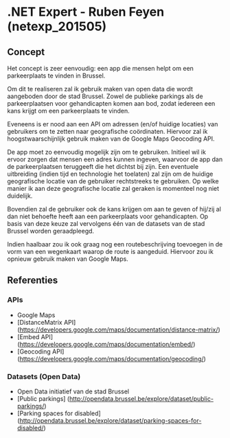 # .NET Expert - Ruben Feyen (netexp_201505)

## Concept

Het concept is zeer eenvoudig: een app die mensen helpt om een parkeerplaats te vinden in Brussel.

Om dit te realiseren zal ik gebruik maken van open data die wordt aangeboden door de stad Brussel. Zowel de publieke parkings als de parkeerplaatsen voor gehandicapten komen aan bod, zodat iedereen een kans krijgt om een parkeerplaats te vinden.

Eveneens is er nood aan een API om adressen (en/of huidige locaties) van gebruikers om te zetten naar geografische coördinaten. Hiervoor zal ik hoogstwaarschijnlijk gebruik maken van de Google Maps Geocoding API.

De app moet zo eenvoudig mogelijk zijn om te gebruiken. Initieel wil ik ervoor zorgen dat mensen een adres kunnen ingeven, waarvoor de app dan de parkeerplaatsen teruggeeft die het dichtst bij zijn. Een eventuele uitbreiding (indien tijd en technologie het toelaten) zal zijn om de huidige geografische locatie van de gebruiker rechtstreeks te gebruiken. Op welke manier ik aan deze geografische locatie zal geraken is momenteel nog niet duidelijk.

Bovendien zal de gebruiker ook de kans krijgen om aan te geven of hij/zij al dan niet behoefte heeft aan een parkeerplaats voor gehandicapten. Op basis van deze keuze zal vervolgens één van de datasets van de stad Brussel worden geraadpleegd.

Indien haalbaar zou ik ook graag nog een routebeschrijving toevoegen in de vorm van een wegenkaart waarop de route is aangeduid. Hiervoor zou ik opnieuw gebruik maken van Google Maps.

## Referenties

### APIs

* Google Maps
 * [DistanceMatrix API] (https://developers.google.com/maps/documentation/distance-matrix/)
 * [Embed API] (https://developers.google.com/maps/documentation/embed/)
 * [Geocoding API] (https://developers.google.com/maps/documentation/geocoding/)

### Datasets (Open Data)

* Open Data initiatief van de stad Brussel
 * [Public parkings] (http://opendata.brussel.be/explore/dataset/public-parkings/)
 * [Parking spaces for disabled] (http://opendata.brussel.be/explore/dataset/parking-spaces-for-disabled/)

